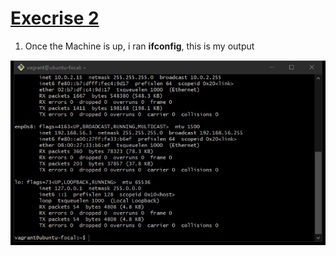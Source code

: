 ﻿    
    
# <u>Execrise 2</u>

1. Once the Machine is up, i ran **ifconfig**, this is my output

![ifconfig](https://github.com/Deedeo/altSchool-Cloud-exercises/blob/main/execrise1/images/Picture11.png)
